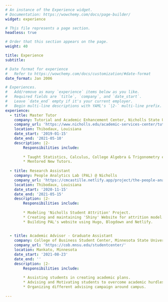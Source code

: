 ```yaml
---
# An instance of the Experience widget.
# Documentation: https://wowchemy.com/docs/page-builder/
widget: experience

# This file represents a page section.
headless: true

# Order that this section appears on the page.
weight: 40

title: Experience
subtitle:

# Date format for experience
#   Refer to https://wowchemy.com/docs/customization/#date-format
date_format: Jan 2006

# Experiences.
#   Add/remove as many `experience` items below as you like.
#   Required fields are `title`, `company`, and `date_start`.
#   Leave `date_end` empty if it's your current employer.
#   Begin multi-line descriptions with YAML's `|2-` multi-line prefix.
experience:
  - title: Master Tutor
    company: Tutorial and Academic Enhancement Center, Nicholls State University
    company_url: 'https://www.nicholls.edu/academic-services-center/tutorial-and-academic-enhancement-center/'
    location: Thibodaux, Louisiana
    date_start: '2019-01-15'
    date_end: '2021-05-10'
    description: |2-
        Responsibilities include:
        
        * Taught Statistics, Calculus, College Algebra & Trigonometry etc.
        * Mentored New Tutors.
        
  - title: Research Assistant
    company: People Analytics Lab (PAL) @ Nicholls
    company_url: 'https://cmcastille.netlify.app/project/the-people-analytics-lab/'
    location: Thibodaux, Louisiana
    date_start: '2020-11-15'
    date_end: '2021-05-15'
    description: |2-
        Responsibilities include:
        
        * Modeling 'Nicholls Student Attrition' Project. 
        * Creating and maintaining 'Shiny' Website for attrition model.
        * Building PAL's website using Hugo, Blogdown and Netlify. 
        
  
  - title: Academic Advisor - Graduate Assistant
    company: College of Business Student Center, Minnesota State University, Mankato
    company_url: 'https://cob.mnsu.edu/studentcenter/'
    location: Mankato, Minnesota
    date_start: '2021-08-23'
    date_end: ''
    description: |2-
        Responsibilities include:
        
        * Assisting students in creating academic plans. 
        * Advising and Motivating students to overcome academic hurdles.
        * Organizing different advising campaign around campus.
        
---
```


